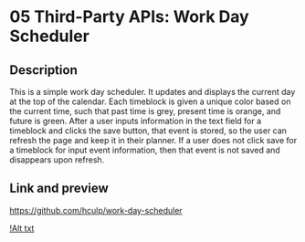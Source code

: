 # 05 Third-Party APIs: Work Day Scheduler

## Description

This is a simple work day scheduler. It updates and displays the current day at the top of the calendar. Each timeblock is given a unique color based on the current time, such that
past time is grey, present time is orange, and future is green. After a user inputs information in the text field for a timeblock and clicks the save button, that event is stored, so
the user can refresh the page and keep it in their planner. If a user does not click save for a timeblock for input event information, then that event is not saved and disappears
upon refresh.

## Link and preview

https://github.com/hculp/work-day-scheduler

[!Alt txt](./assets/images/workdayscheduler_demo.gif "work day scheduler demo")